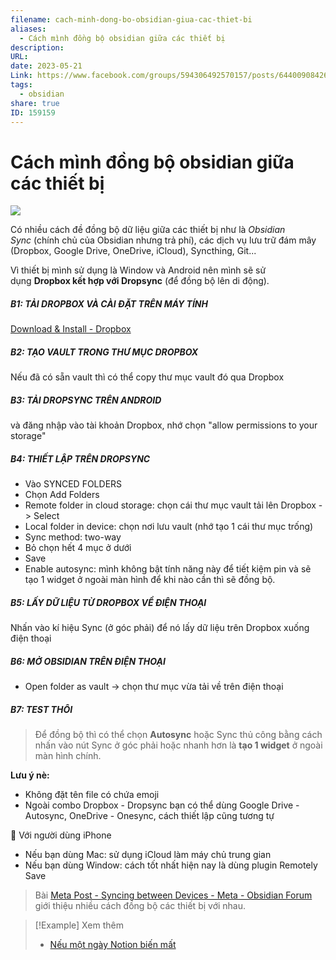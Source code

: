 ```yaml
---
filename: cach-minh-dong-bo-obsidian-giua-cac-thiet-bi
aliases:
  - Cách mình đồng bộ obsidian giữa các thiết bị
description: 
URL: 
date: 2023-05-21
Link: https://www.facebook.com/groups/594306492570157/posts/644009084266564
tags:
  - obsidian
share: true
ID: 159159
---
```


# Cách mình đồng bộ obsidian giữa các thiết bị

![](https://i.imgur.com/dr0JHdK.jpg)


Có nhiều cách đề đồng bộ dữ liệu giữa các thiết bị như là _Obsidian Sync_ (chính chủ của Obsidian nhưng trả phí), các dịch vụ lưu trữ đám mây (Dropbox, Google Drive, OneDrive, iCloud), Syncthing, Git...

Vì thiết bị mình sử dụng là Window và Android nên mình sẽ sử dụng **Dropbox kết hợp với Dropsync** (để đồng bộ lên di động).

##### B1: TẢI DROPBOX VÀ CÀI ĐẶT TRÊN MÁY TÍNH

[Download & Install - Dropbox](https://www.dropbox.com/install)

##### B2: TẠO VAULT TRONG THƯ MỤC DROPBOX

Nếu đã có sẵn vault thì có thể copy thư mục vault đó qua Dropbox

##### B3: TẢI DROPSYNC TRÊN ANDROID

và đăng nhập vào tài khoản Dropbox, nhớ chọn "allow permissions to your storage"

##### B4: THIẾT LẬP TRÊN DROPSYNC

- Vào SYNCED FOLDERS  
- Chọn Add Folders  
- Remote folder in cloud storage: chọn cái thư mục vault tải lên Dropbox -> Select  
- Local folder in device: chọn nơi lưu vault (nhớ tạo 1 cái thư mục trống)  
- Sync method: two-way  
- Bỏ chọn hết 4 mục ở dưới  
- Save  
- Enable autosync: mình không bật tính năng này để tiết kiệm pin và sẽ tạo 1 widget ở ngoài màn hình để khi nào cần thì sẽ đồng bộ.

##### B5: LẤY DỮ LIỆU TỪ DROPBOX VỀ ĐIỆN THOẠI

Nhấn vào kí hiệu Sync (ở góc phải) để nó lấy dữ liệu trên Dropbox xuống điện thoại

##### B6: MỞ OBSIDIAN TRÊN ĐIỆN THOẠI

- Open folder as vault -> chọn thư mục vừa tải về trên điện thoại

##### B7: TEST THÔI  

> Để đồng bộ thì có thể chọn **Autosync** hoặc Sync thủ công bằng cách nhấn vào nút Sync ở góc phải hoặc nhanh hơn là **tạo 1 widget** ở ngoài màn hình chính.

**Lưu ý nè:**

- Không đặt tên file có chứa emoji
- Ngoài combo Dropbox - Dropsync bạn có thể dùng Google Drive - Autosync, OneDrive - Onesync, cách thiết lập cũng tương tự

🍏 Với người dùng iPhone

- Nếu bạn dùng Mac: sử dụng iCloud làm máy chủ trung gian
- Nếu bạn dùng Window: cách tốt nhất hiện nay là dùng plugin Remotely Save

> Bài [Meta Post - Syncing between Devices - Meta - Obsidian Forum](https://forum.obsidian.md/t/meta-post-syncing-between-devices/20983) giới thiệu nhiều cách đồng bộ các thiết bị với nhau.

> [!Example] Xem thêm
> - [Nếu một ngày Notion biến mất](./neu-mot-ngay-notion-bien-mat.md)